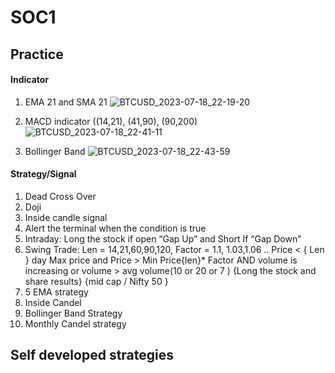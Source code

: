 # SOC1
## Practice
#### Indicator
1. EMA 21 and SMA 21
![BTCUSD_2023-07-18_22-19-20](https://github.com/cutegirlsona/SOC1/assets/134861429/be6afde0-07bf-4c61-b43e-b12744515184)

2. MACD indicator ((14,21), (41,90), (90,200)
![BTCUSD_2023-07-18_22-41-11](https://github.com/cutegirlsona/SOC1/assets/134861429/d2d5b0bc-e19e-454f-9cf7-c1012d4ced89)

3. Bollinger Band
![BTCUSD_2023-07-18_22-43-59](https://github.com/cutegirlsona/SOC1/assets/134861429/9733c930-02f5-43d3-b709-f399b334a00d)

#### Strategy/Signal
1. Dead Cross Over
2. Doji
3. Inside candle signal
4. Alert the terminal when the condition is true
5. Intraday: Long the stock if open “Gap Up” and Short If “Gap Down”
6. Swing Trade: Len = 14,21,60,90,120, Factor = 1.1, 1.03,1.06  ..  Price <  { Len } day Max price  and Price > Min Price{len}* Factor  AND volume is increasing or volume > avg volume(10 or 20 or 7 ) {Long the stock and share results} {mid cap / Nifty 50 }
7. 5 EMA strategy
8. Inside Candel
9. Bollinger Band Strategy
10. Monthly Candel strategy

## Self developed strategies
